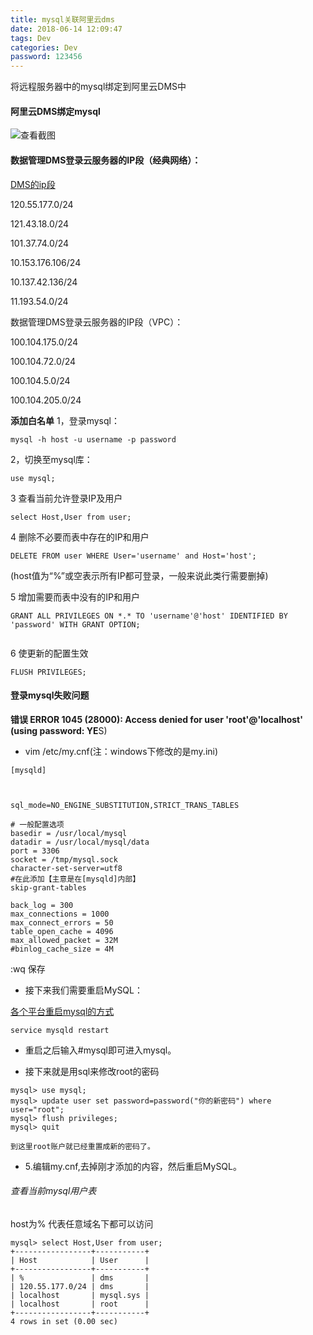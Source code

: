 ```yaml
---
title: mysql关联阿里云dms
date: 2018-06-14 12:09:47
tags: Dev
categories: Dev
password: 123456
---
```


将远程服务器中的mysql绑定到阿里云DMS中

<!--more-->

#### 阿里云DMS绑定mysql

![查看截图](https://img-blog.csdn.net/20180608174133433?watermark/2/text/aHR0cHM6Ly9ibG9nLmNzZG4ubmV0L2Zlbmdhbml0/font/5a6L5L2T/fontsize/400/fill/I0JBQkFCMA==/dissolve/70)

#### **数据管理DMS登录云服务器的IP段（经典网络）：**

[DMS的ip段](https://help.aliyun.com/knowledge_detail/51251.html)

120.55.177.0/24

121.43.18.0/24

101.37.74.0/24

10.153.176.106/24

10.137.42.136/24

11.193.54.0/24

数据管理DMS登录云服务器的IP段（VPC）：

100.104.175.0/24

100.104.72.0/24

100.104.5.0/24

100.104.205.0/24

**添加白名单**
1，登录mysql：

```
mysql -h host -u username -p password
```

2，切换至mysql库：

```
use mysql;
```

3 查看当前允许登录IP及用户

```
select Host,User from user;
```

4 删除不必要而表中存在的IP和用户

```
DELETE FROM user WHERE User='username' and Host='host';
```

(host值为“%”或空表示所有IP都可登录，一般来说此类行需要删掉)

5 增加需要而表中没有的IP和用户

```
GRANT ALL PRIVILEGES ON *.* TO 'username'@'host' IDENTIFIED BY 'password' WITH GRANT OPTION;
 
```

6 使更新的配置生效

```
FLUSH PRIVILEGES;
```

#### 登录mysql失败问题

**错误 ERROR 1045 (28000): Access denied for user 'root'@'localhost' (using password: YE**S)

- vim /etc/my.cnf(注：windows下修改的是my.ini)

```
[mysqld]



sql_mode=NO_ENGINE_SUBSTITUTION,STRICT_TRANS_TABLES

# 一般配置选项
basedir = /usr/local/mysql
datadir = /usr/local/mysql/data
port = 3306
socket = /tmp/mysql.sock
character-set-server=utf8
#在此添加【主意是在[mysqld]内部】
skip-grant-tables

back_log = 300
max_connections = 1000
max_connect_errors = 50
table_open_cache = 4096
max_allowed_packet = 32M
#binlog_cache_size = 4M
```

:wq 保存

- 接下来我们需要重启MySQL：

[各个平台重启mysql的方式](https://www.cnblogs.com/adolfmc/p/5497974.html)

```
service mysqld restart
```



- 重启之后输入#mysql即可进入mysql。


- 接下来就是用sql来修改root的密码

```
mysql> use mysql;
mysql> update user set password=password("你的新密码") where user="root";
mysql> flush privileges;
mysql> quit

到这里root账户就已经重置成新的密码了。
```

- 5.编辑my.cnf,去掉刚才添加的内容，然后重启MySQL。

###### 查看当前mysql用户表

host为% 代表任意域名下都可以访问

```
mysql> select Host,User from user;
+-----------------+-----------+
| Host            | User      |
+-----------------+-----------+
| %               | dms       |
| 120.55.177.0/24 | dms       |
| localhost       | mysql.sys |
| localhost       | root      |
+-----------------+-----------+
4 rows in set (0.00 sec)
```

